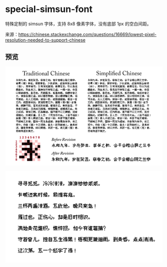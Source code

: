 # special-simsun-font

特殊定制的 simsun 字体，支持 8x8 像素字体，没有底部 1px 的空白间距。

来源：https://chinese.stackexchange.com/questions/16669/lowest-pixel-resolution-needed-to-support-chinese

## 预览

![预览](docs/preview1.png)

![预览](docs/preview2.png)